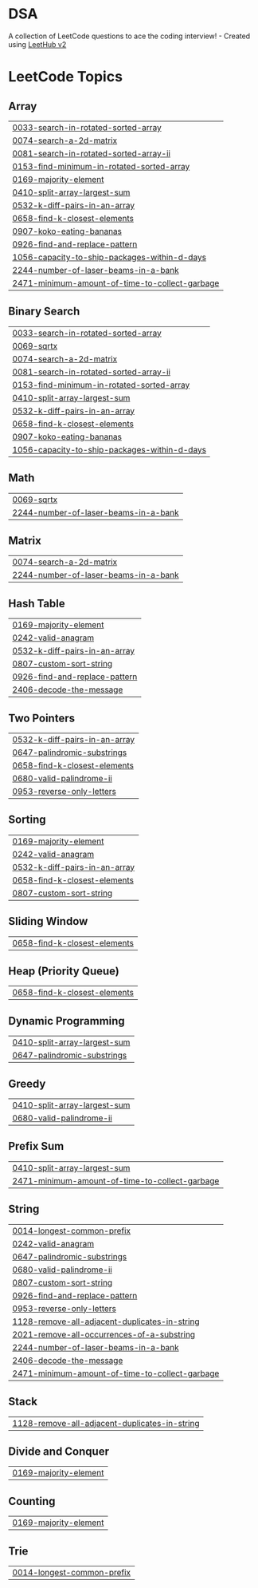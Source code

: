 # DSA
A collection of LeetCode questions to ace the coding interview! - Created using [LeetHub v2](https://github.com/arunbhardwaj/LeetHub-2.0)

<!---LeetCode Topics Start-->
# LeetCode Topics
## Array
|  |
| ------- |
| [0033-search-in-rotated-sorted-array](https://github.com/neerajjagga/DSA/tree/master/0033-search-in-rotated-sorted-array) |
| [0074-search-a-2d-matrix](https://github.com/neerajjagga/DSA/tree/master/0074-search-a-2d-matrix) |
| [0081-search-in-rotated-sorted-array-ii](https://github.com/neerajjagga/DSA/tree/master/0081-search-in-rotated-sorted-array-ii) |
| [0153-find-minimum-in-rotated-sorted-array](https://github.com/neerajjagga/DSA/tree/master/0153-find-minimum-in-rotated-sorted-array) |
| [0169-majority-element](https://github.com/neerajjagga/DSA/tree/master/0169-majority-element) |
| [0410-split-array-largest-sum](https://github.com/neerajjagga/DSA/tree/master/0410-split-array-largest-sum) |
| [0532-k-diff-pairs-in-an-array](https://github.com/neerajjagga/DSA/tree/master/0532-k-diff-pairs-in-an-array) |
| [0658-find-k-closest-elements](https://github.com/neerajjagga/DSA/tree/master/0658-find-k-closest-elements) |
| [0907-koko-eating-bananas](https://github.com/neerajjagga/DSA/tree/master/0907-koko-eating-bananas) |
| [0926-find-and-replace-pattern](https://github.com/neerajjagga/DSA/tree/master/0926-find-and-replace-pattern) |
| [1056-capacity-to-ship-packages-within-d-days](https://github.com/neerajjagga/DSA/tree/master/1056-capacity-to-ship-packages-within-d-days) |
| [2244-number-of-laser-beams-in-a-bank](https://github.com/neerajjagga/DSA/tree/master/2244-number-of-laser-beams-in-a-bank) |
| [2471-minimum-amount-of-time-to-collect-garbage](https://github.com/neerajjagga/DSA/tree/master/2471-minimum-amount-of-time-to-collect-garbage) |
## Binary Search
|  |
| ------- |
| [0033-search-in-rotated-sorted-array](https://github.com/neerajjagga/DSA/tree/master/0033-search-in-rotated-sorted-array) |
| [0069-sqrtx](https://github.com/neerajjagga/DSA/tree/master/0069-sqrtx) |
| [0074-search-a-2d-matrix](https://github.com/neerajjagga/DSA/tree/master/0074-search-a-2d-matrix) |
| [0081-search-in-rotated-sorted-array-ii](https://github.com/neerajjagga/DSA/tree/master/0081-search-in-rotated-sorted-array-ii) |
| [0153-find-minimum-in-rotated-sorted-array](https://github.com/neerajjagga/DSA/tree/master/0153-find-minimum-in-rotated-sorted-array) |
| [0410-split-array-largest-sum](https://github.com/neerajjagga/DSA/tree/master/0410-split-array-largest-sum) |
| [0532-k-diff-pairs-in-an-array](https://github.com/neerajjagga/DSA/tree/master/0532-k-diff-pairs-in-an-array) |
| [0658-find-k-closest-elements](https://github.com/neerajjagga/DSA/tree/master/0658-find-k-closest-elements) |
| [0907-koko-eating-bananas](https://github.com/neerajjagga/DSA/tree/master/0907-koko-eating-bananas) |
| [1056-capacity-to-ship-packages-within-d-days](https://github.com/neerajjagga/DSA/tree/master/1056-capacity-to-ship-packages-within-d-days) |
## Math
|  |
| ------- |
| [0069-sqrtx](https://github.com/neerajjagga/DSA/tree/master/0069-sqrtx) |
| [2244-number-of-laser-beams-in-a-bank](https://github.com/neerajjagga/DSA/tree/master/2244-number-of-laser-beams-in-a-bank) |
## Matrix
|  |
| ------- |
| [0074-search-a-2d-matrix](https://github.com/neerajjagga/DSA/tree/master/0074-search-a-2d-matrix) |
| [2244-number-of-laser-beams-in-a-bank](https://github.com/neerajjagga/DSA/tree/master/2244-number-of-laser-beams-in-a-bank) |
## Hash Table
|  |
| ------- |
| [0169-majority-element](https://github.com/neerajjagga/DSA/tree/master/0169-majority-element) |
| [0242-valid-anagram](https://github.com/neerajjagga/DSA/tree/master/0242-valid-anagram) |
| [0532-k-diff-pairs-in-an-array](https://github.com/neerajjagga/DSA/tree/master/0532-k-diff-pairs-in-an-array) |
| [0807-custom-sort-string](https://github.com/neerajjagga/DSA/tree/master/0807-custom-sort-string) |
| [0926-find-and-replace-pattern](https://github.com/neerajjagga/DSA/tree/master/0926-find-and-replace-pattern) |
| [2406-decode-the-message](https://github.com/neerajjagga/DSA/tree/master/2406-decode-the-message) |
## Two Pointers
|  |
| ------- |
| [0532-k-diff-pairs-in-an-array](https://github.com/neerajjagga/DSA/tree/master/0532-k-diff-pairs-in-an-array) |
| [0647-palindromic-substrings](https://github.com/neerajjagga/DSA/tree/master/0647-palindromic-substrings) |
| [0658-find-k-closest-elements](https://github.com/neerajjagga/DSA/tree/master/0658-find-k-closest-elements) |
| [0680-valid-palindrome-ii](https://github.com/neerajjagga/DSA/tree/master/0680-valid-palindrome-ii) |
| [0953-reverse-only-letters](https://github.com/neerajjagga/DSA/tree/master/0953-reverse-only-letters) |
## Sorting
|  |
| ------- |
| [0169-majority-element](https://github.com/neerajjagga/DSA/tree/master/0169-majority-element) |
| [0242-valid-anagram](https://github.com/neerajjagga/DSA/tree/master/0242-valid-anagram) |
| [0532-k-diff-pairs-in-an-array](https://github.com/neerajjagga/DSA/tree/master/0532-k-diff-pairs-in-an-array) |
| [0658-find-k-closest-elements](https://github.com/neerajjagga/DSA/tree/master/0658-find-k-closest-elements) |
| [0807-custom-sort-string](https://github.com/neerajjagga/DSA/tree/master/0807-custom-sort-string) |
## Sliding Window
|  |
| ------- |
| [0658-find-k-closest-elements](https://github.com/neerajjagga/DSA/tree/master/0658-find-k-closest-elements) |
## Heap (Priority Queue)
|  |
| ------- |
| [0658-find-k-closest-elements](https://github.com/neerajjagga/DSA/tree/master/0658-find-k-closest-elements) |
## Dynamic Programming
|  |
| ------- |
| [0410-split-array-largest-sum](https://github.com/neerajjagga/DSA/tree/master/0410-split-array-largest-sum) |
| [0647-palindromic-substrings](https://github.com/neerajjagga/DSA/tree/master/0647-palindromic-substrings) |
## Greedy
|  |
| ------- |
| [0410-split-array-largest-sum](https://github.com/neerajjagga/DSA/tree/master/0410-split-array-largest-sum) |
| [0680-valid-palindrome-ii](https://github.com/neerajjagga/DSA/tree/master/0680-valid-palindrome-ii) |
## Prefix Sum
|  |
| ------- |
| [0410-split-array-largest-sum](https://github.com/neerajjagga/DSA/tree/master/0410-split-array-largest-sum) |
| [2471-minimum-amount-of-time-to-collect-garbage](https://github.com/neerajjagga/DSA/tree/master/2471-minimum-amount-of-time-to-collect-garbage) |
## String
|  |
| ------- |
| [0014-longest-common-prefix](https://github.com/neerajjagga/DSA/tree/master/0014-longest-common-prefix) |
| [0242-valid-anagram](https://github.com/neerajjagga/DSA/tree/master/0242-valid-anagram) |
| [0647-palindromic-substrings](https://github.com/neerajjagga/DSA/tree/master/0647-palindromic-substrings) |
| [0680-valid-palindrome-ii](https://github.com/neerajjagga/DSA/tree/master/0680-valid-palindrome-ii) |
| [0807-custom-sort-string](https://github.com/neerajjagga/DSA/tree/master/0807-custom-sort-string) |
| [0926-find-and-replace-pattern](https://github.com/neerajjagga/DSA/tree/master/0926-find-and-replace-pattern) |
| [0953-reverse-only-letters](https://github.com/neerajjagga/DSA/tree/master/0953-reverse-only-letters) |
| [1128-remove-all-adjacent-duplicates-in-string](https://github.com/neerajjagga/DSA/tree/master/1128-remove-all-adjacent-duplicates-in-string) |
| [2021-remove-all-occurrences-of-a-substring](https://github.com/neerajjagga/DSA/tree/master/2021-remove-all-occurrences-of-a-substring) |
| [2244-number-of-laser-beams-in-a-bank](https://github.com/neerajjagga/DSA/tree/master/2244-number-of-laser-beams-in-a-bank) |
| [2406-decode-the-message](https://github.com/neerajjagga/DSA/tree/master/2406-decode-the-message) |
| [2471-minimum-amount-of-time-to-collect-garbage](https://github.com/neerajjagga/DSA/tree/master/2471-minimum-amount-of-time-to-collect-garbage) |
## Stack
|  |
| ------- |
| [1128-remove-all-adjacent-duplicates-in-string](https://github.com/neerajjagga/DSA/tree/master/1128-remove-all-adjacent-duplicates-in-string) |
## Divide and Conquer
|  |
| ------- |
| [0169-majority-element](https://github.com/neerajjagga/DSA/tree/master/0169-majority-element) |
## Counting
|  |
| ------- |
| [0169-majority-element](https://github.com/neerajjagga/DSA/tree/master/0169-majority-element) |
## Trie
|  |
| ------- |
| [0014-longest-common-prefix](https://github.com/neerajjagga/DSA/tree/master/0014-longest-common-prefix) |
<!---LeetCode Topics End-->